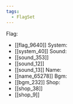 ```yaml
---
tags:
  - FlagSet
---
```

Flag:
- [[flag_9640]]
System:
- [[system_40]]
Sound:
- [[sound_353]]
- [[sound_12]]
- [[sound_13]]
Name:
- [[name_65278]]
Bgm:
- [[bgm_232]]
Shop:
- [[shop_38]]
- [[shop_9]]
